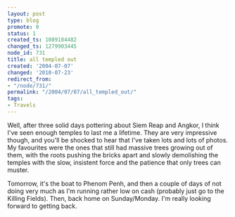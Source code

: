 ```yaml
---
layout: post
type: blog
promote: 0
status: 1
created_ts: 1089184482
changed_ts: 1279903445
node_id: 731
title: all templed out
created: '2004-07-07'
changed: '2010-07-23'
redirect_from:
- "/node/731/"
permalink: "/2004/07/07/all_templed_out/"
tags:
- Travels
---
```

Well, after three solid days pottering about Siem Reap and Angkor, I think I've seen enough temples to last me a lifetime.  They are very impressive though, and you'll be shocked to hear that I've taken lots and lots of photos.  My favourites were the ones that still had massive trees growing out of them, with the roots pushing the bricks apart and slowly demolishing the temples with the slow, insistent force and the patience that only trees can muster.  

Tomorrow, it's the boat to Phenom Penh, and then a couple of days of not doing very much as I'm running rather low on cash (probably just go to the Killing Fields).  Then, back home on Sunday/Monday.  I'm really looking forward to getting back.
<!--break-->
